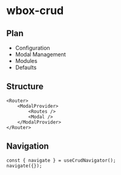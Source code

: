 # wbox-crud


## Plan

- Configuration
- Modal Management
- Modules
- Defaults



## Structure

    <Router>
        <ModalProvider>
            <Routes />
            <Modal />
        </ModalProvider>
    </Router>



## Navigation

    const { navigate } = useCrudNavigator();
    navigate({});